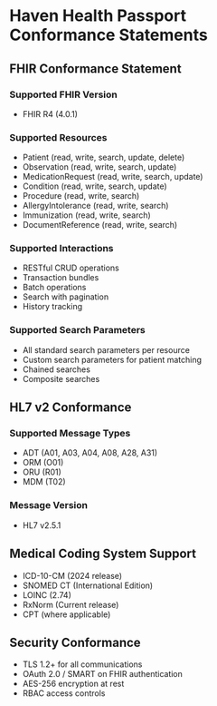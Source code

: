 # Haven Health Passport Conformance Statements

## FHIR Conformance Statement

### Supported FHIR Version
- FHIR R4 (4.0.1)

### Supported Resources
- Patient (read, write, search, update, delete)
- Observation (read, write, search, update)
- MedicationRequest (read, write, search, update)
- Condition (read, write, search, update)
- Procedure (read, write, search)
- AllergyIntolerance (read, write, search)
- Immunization (read, write, search)
- DocumentReference (read, write, search)

### Supported Interactions
- RESTful CRUD operations
- Transaction bundles
- Batch operations
- Search with pagination
- History tracking

### Supported Search Parameters
- All standard search parameters per resource
- Custom search parameters for patient matching
- Chained searches
- Composite searches

## HL7 v2 Conformance

### Supported Message Types
- ADT (A01, A03, A04, A08, A28, A31)
- ORM (O01)
- ORU (R01)
- MDM (T02)

### Message Version
- HL7 v2.5.1

## Medical Coding System Support
- ICD-10-CM (2024 release)
- SNOMED CT (International Edition)
- LOINC (2.74)
- RxNorm (Current release)
- CPT (where applicable)

## Security Conformance
- TLS 1.2+ for all communications
- OAuth 2.0 / SMART on FHIR authentication
- AES-256 encryption at rest
- RBAC access controls
